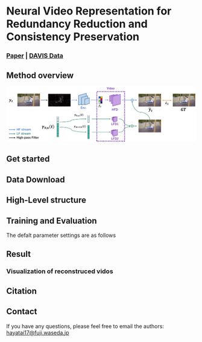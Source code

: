 # Neural Video Representation for Redundancy Reduction and Consistency Preservation
### [Paper](https://arxiv.org/pdf/2409.18497) | [DAVIS Data](https://davischallenge.org/)

## Method overview
<img src='./assets/pipeline.pdf'>

## Get started
## Data Download
## High-Level structure
## Training and Evaluation
The defalt parameter settings are as follows
## Result
### Visualization of reconstruced vidos
## Citation
## Contact
If you have any questions, please feel free to email the authors: hayatai17@fuji.waseda.jp

